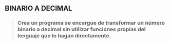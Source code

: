 ## BINARIO A DECIMAL

> ### Crea un programa se encargue de transformar un número binario a decimal sin utilizar funciones propias del lenguaje que lo hagan directamente.
